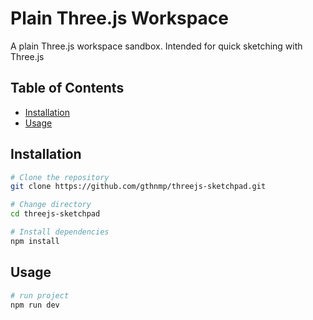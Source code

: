 # Plain Three.js Workspace

A plain Three.js workspace sandbox. Intended for quick sketching with Three.js

## Table of Contents

- [Installation](#installation)
- [Usage](#usage)

## Installation
```bash
# Clone the repository
git clone https://github.com/gthnmp/threejs-sketchpad.git

# Change directory
cd threejs-sketchpad

# Install dependencies
npm install
```
## Usage
```bash
# run project 
npm run dev
```
